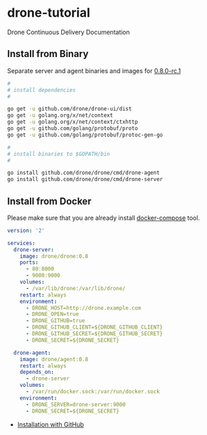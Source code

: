 # drone-tutorial

Drone Continuous Delivery Documentation

## Install from Binary

Separate server and agent binaries and images for [0.8.0-rc.1](http://docs.drone.io/release-0.8.0)

```sh
#
# install dependencies
#

go get -u github.com/drone/drone-ui/dist
go get -u golang.org/x/net/context
go get -u golang.org/x/net/context/ctxhttp
go get -u github.com/golang/protobuf/proto
go get -u github.com/golang/protobuf/protoc-gen-go

#
# install binaries to $GOPATH/bin
#

go install github.com/drone/drone/cmd/drone-agent
go install github.com/drone/drone/cmd/drone-server
```

## Install from Docker

Please make sure that you are already install [docker-compose](https://docs.docker.com/compose/install/) tool.

```yml
version: '2'

services:
  drone-server:
    image: drone/drone:0.8
    ports:
      - 80:8000
      - 9000:9000
    volumes:
      - /var/lib/drone:/var/lib/drone/
    restart: always
    environment:
      - DRONE_HOST=http://drone.example.com
      - DRONE_OPEN=true
      - DRONE_GITHUB=true
      - DRONE_GITHUB_CLIENT=${DRONE_GITHUB_CLIENT}
      - DRONE_GITHUB_SECRET=${DRONE_GITHUB_SECRET}
      - DRONE_SECRET=${DRONE_SECRET}

  drone-agent:
    image: drone/agent:0.8
    restart: always
    depends_on:
      - drone-server
    volumes:
      - /var/run/docker.sock:/var/run/docker.sock
    environment:
      - DRONE_SERVER=drone-server:9000
      - DRONE_SECRET=${DRONE_SECRET}
```

* [Installation with GitHub](./installation/install-with-github.md)
